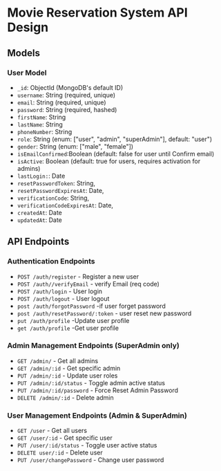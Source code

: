 # Movie Reservation System API Design

## Models

### User Model
- `_id`: ObjectId (MongoDB's default ID)
- `username`: String (required, unique)
- `email`: String (required, unique)
- `password`: String (required, hashed)
- `firstName`: String
- `lastName`: String
- `phoneNumber`: String
- `role`: String (enum: ["user", "admin", "superAdmin"], default: "user")
- `gender`: String (enum: ["male", "female"])
- `isEmailConfirmed`:Boolean (default: false for user until Confirm email)
- `isActive`: Boolean (default: true for users, requires activation for admins)
- `lastLogin:`: Date
- `resetPasswordToken`: String,
- `resetPasswordExpiresAt`: Date,
- `verificationCode`: String,
- `verificationCodeExpiresAt`: Date,
- `createdAt`: Date
- `updatedAt`: Date



## API Endpoints

### Authentication Endpoints
- `POST /auth/register` - Register a new user
- `POST /auth//verifyEmail` - verify Email (req code)
- `POST /auth/login` - User login
- `POST /auth/logout` - User logout
- `post /auth/forgotPassword` -if user forget password
- `post /auth/resetPassword/:token` - user reset new password
- `put /auth/profile` -Update user profile
- `get /auth/profile` -Get user profile


### Admin Management Endpoints (SuperAdmin only)
- `GET /admin/` - Get all admins
- `GET /admin/:id` - Get specific admin
- `PUT /admin/:id` - Update user roles 
- `PUT /admin/:id/status` - Toggle admin active status
- `PUT /admin/:id/password` - Force Reset Admin Password
- `DELETE /admin/:id` - Delete admin


### User Management Endpoints (Admin & SuperAdmin)
- `GET /user` - Get all users
- `GET /user/:id` - Get specific user
- `PUT /user/:id/status` - Toggle user active status
- `DELETE user/:id` - Delete user
- `PUT /user/changePassword` - Change user password



